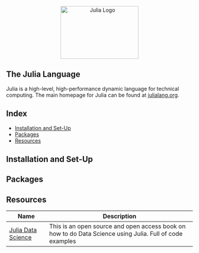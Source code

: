 <a name="logo"/>
<div align="center">
<a href="https://julialang.org/" target="_blank">
<img src="https://julialang.org/assets/infra/logo.svg" alt="Julia Logo" width="210" height="142"></img>
</a>
</div>



## The Julia Language

Julia is a high-level, high-performance dynamic language for technical
computing.  The main homepage for Julia can be found at
[julialang.org](https://julialang.org/).

## Index
- [Installation and Set-Up](#installation-and-set-up)
- [Packages](packages)
- [Resources](resources)

## Installation and Set-Up

## Packages
## Resources
| Name                                                | Description                                                                                              |
| --------------------------------------------------------- | ------------------------------------------- |
| [Julia Data Science](https://juliadatascience.io/) | This is an open source and open access book on how to do Data Science using Julia. Full of code examples  |
